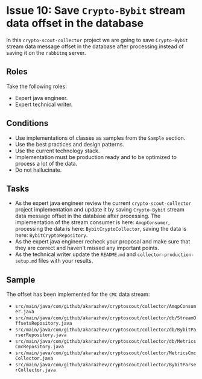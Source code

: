 # Issue 10: Save `Crypto-Bybit` stream data offset in the database

In this `crypto-scout-collector` project we are going to save `Crypto-Bybit` stream data message offset in the database
after processing instead of saving it on the `rabbitmq` server.

## Roles

Take the following roles:

- Expert java engineer.
- Expert technical writer.

## Conditions

- Use implementations of classes as samples from the `Sample` section.
- Use the best practices and design patterns.
- Use the current technology stack.
- Implementation must be production ready and to be optimized to process a lot of the data.
- Do not hallucinate.

## Tasks

- As the expert java engineer review the current `crypto-scout-collector` project implementation and update it by
  saving `Crypto-Bybit` stream data message offset in the database after processing. The implementation of the stream
  consumer is here: `AmqpConsumer`, processing the data is here: `BybitCryptoCollector`, saving the data is here:
  `BybitCryptoRepository`.
- As the expert java engineer recheck your proposal and make sure that they are correct and haven't missed any
  important points.
- As the technical writer update the `README.md` and `collector-production-setup.md` files with your results.

## Sample

The offset has been implemented for the `CMC` data stream:

- `src/main/java/com/github/akarazhev/cryptoscout/collector/AmqpConsumer.java`
- `src/main/java/com/github/akarazhev/cryptoscout/collector/db/StreamOffsetsRepository.java`
- `src/main/java/com/github/akarazhev/cryptoscout/collector/db/BybitParserRepository.java`
- `src/main/java/com/github/akarazhev/cryptoscout/collector/db/MetricsCmcRepository.java`
- `src/main/java/com/github/akarazhev/cryptoscout/collector/MetricsCmcCollector.java`
- `src/main/java/com/github/akarazhev/cryptoscout/collector/BybitParserCollector.java`

